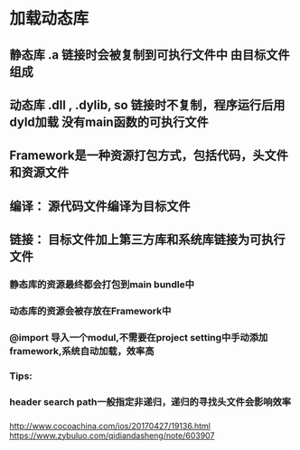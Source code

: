 #  加载动态库

## 静态库 .a   链接时会被复制到可执行文件中  由目标文件组成 
## 动态库 .dll , .dylib, so  链接时不复制，程序运行后用dyld加载  没有main函数的可执行文件

## Framework是一种资源打包方式，包括代码，头文件和资源文件

## 编译： 源代码文件编译为目标文件
## 链接： 目标文件加上第三方库和系统库链接为可执行文件

### 静态库的资源最终都会打包到main bundle中
### 动态库的资源会被存放在Framework中

### @import  导入一个modul,不需要在project setting中手动添加framework,系统自动加载，效率高
### Tips:
### header search path一般指定非递归，递归的寻找头文件会影响效率


###
http://www.cocoachina.com/ios/20170427/19136.html
https://www.zybuluo.com/qidiandasheng/note/603907

